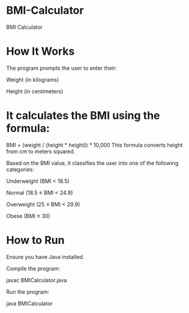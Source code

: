 # BMI-Calculator
BMI Calculator

# How It Works
The program prompts the user to enter their:

Weight (in kilograms)

Height (in centimeters)

# It calculates the BMI using the formula:

BMI = (weight / (height * height)) * 10,000
This formula converts height from cm to meters squared.

Based on the BMI value, it classifies the user into one of the following categories:

Underweight (BMI < 18.5)

Normal (18.5 ≤ BMI < 24.9)

Overweight (25 ≤ BMI < 29.9)

Obese (BMI ≥ 30)


# How to Run
Ensure you have Java installed.

Compile the program:


javac BMICalculator.java

Run the program:


java BMICalculator
